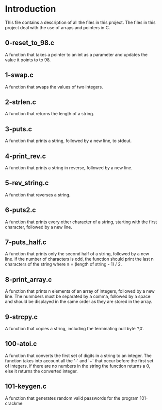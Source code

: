 # Introduction

This file contains a description of all the files in this project.
The files in this project deal with the use of arrays and pointers in C.

## 0-reset_to_98.c

A function that takes a pointer to an int as a parameter and updates the value
it points to to 98.

## 1-swap.c

A function that swaps the values of two integers.

## 2-strlen.c

A function that returns the length of a string.

## 3-puts.c

A function that prints a string, followed by a new line, to stdout.

## 4-print_rev.c

A function that prints a string in reverse, followed by a new line.

## 5-rev_string.c

A function that reverses a string.

## 6-puts2.c

A function that prints every other character of a string, starting with the
first character, followed by a new line.

## 7-puts_half.c

A function that prints only the second half of a string, followed by a new line.
if the number of characters is odd, the function should print the last n
characters of the string where n = (length of string - 1) / 2.

## 8-print_array.c

A function that prints n elements of an array of integers, followed by a new
line. The nunmbers must be separated by a comma, followed by a space and should
be displayed in the same order as they are stored in the array.

## 9-strcpy.c

A function that copies a string, including the terminating null byte '\0'.

## 100-atoi.c

A function that converts the first set of digits in a string to an integer.
The function takes into account all the '-' and '+' that occur before the first
set of integers. if there are no numbers in the string the function returns a 0,
else it returns the converted integer.

## 101-keygen.c

A function that generates random valid passwords for the program 101-crackme
